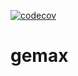 
[![codecov](https://codecov.io/gh/ninedraft/gemax/branch/master/graph/badge.svg?token=OLTGY3CWZX)](https://codecov.io/gh/ninedraft/gemax)

# gemax